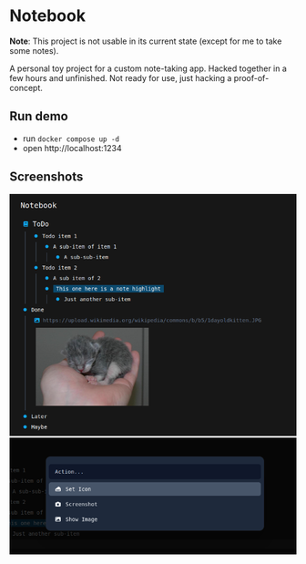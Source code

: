 # Notebook

__Note__: This project is not usable in its current state (except for me to take some notes).

A personal toy project for a custom note-taking app.
Hacked together in a few hours and unfinished.
Not ready for use, just hacking a proof-of-concept.

## Run demo

* run `docker compose up -d`
* open http://localhost:1234

## Screenshots

![ScreeShot](./screenshot.png)
![ScreeShot](./screenshot-2.png)
